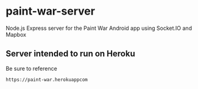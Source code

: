 # paint-war-server
Node.js Express server for the Paint War Android app using Socket.IO and Mapbox

## Server intended to run on Heroku
Be sure to reference
```
https://paint-war.herokuappcom
```
